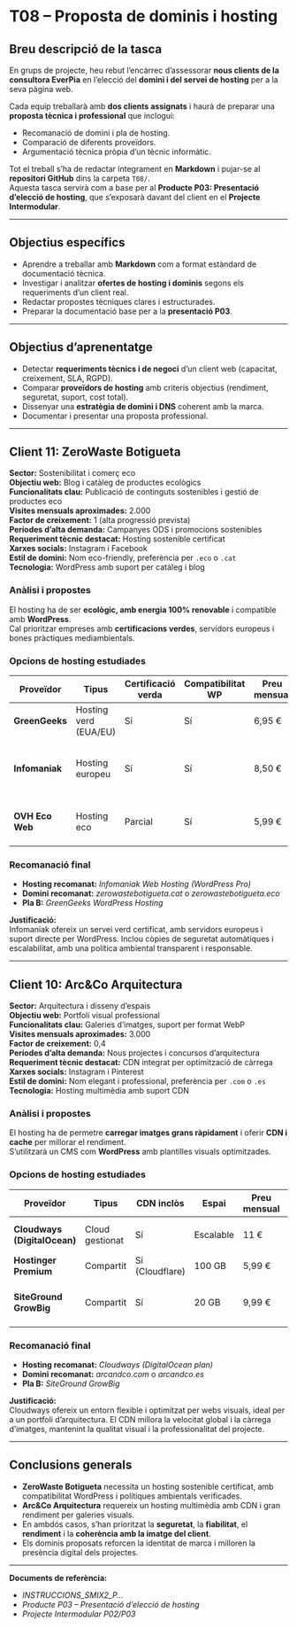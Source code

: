 # T08 – Proposta de dominis i hosting

## Breu descripció de la tasca

En grups de projecte, heu rebut l’encàrrec d’assessorar **nous clients de la consultora EverPia** en l’elecció del **domini i del servei de hosting** per a la seva pàgina web.

Cada equip treballarà amb **dos clients assignats** i haurà de preparar una **proposta tècnica i professional** que inclogui:

- Recomanació de domini i pla de hosting.  
- Comparació de diferents proveïdors.  
- Argumentació tècnica pròpia d’un tècnic informàtic.

Tot el treball s’ha de redactar íntegrament en **Markdown** i pujar-se al **repositori GitHub** dins la carpeta `T08/`.  
Aquesta tasca servirà com a base per al **Producte P03: Presentació d’elecció de hosting**, que s’exposarà davant del client en el **Projecte Intermodular**.

---

## Objectius específics

- Aprendre a treballar amb **Markdown** com a format estàndard de documentació tècnica.  
- Investigar i analitzar **ofertes de hosting i dominis** segons els requeriments d’un client real.  
- Redactar propostes tècniques clares i estructurades.  
- Preparar la documentació base per a la **presentació P03**.

---

## Objectius d’aprenentatge

- Detectar **requeriments tècnics i de negoci** d’un client web (capacitat, creixement, SLA, RGPD).  
- Comparar **proveïdors de hosting** amb criteris objectius (rendiment, seguretat, suport, cost total).  
- Dissenyar una **estratègia de domini i DNS** coherent amb la marca.  
- Documentar i presentar una proposta professional.

---

## Client 11: ZeroWaste Botigueta

**Sector:** Sostenibilitat i comerç eco  
**Objectiu web:** Blog i catàleg de productes ecològics  
**Funcionalitats clau:** Publicació de continguts sostenibles i gestió de productes eco  
**Visites mensuals aproximades:** 2.000  
**Factor de creixement:** 1 (alta progressió prevista)  
**Períodes d’alta demanda:** Campanyes ODS i promocions sostenibles  
**Requeriment tècnic destacat:** Hosting sostenible certificat  
**Xarxes socials:** Instagram i Facebook  
**Estil de domini:** Nom eco-friendly, preferència per `.eco` o `.cat`  
**Tecnologia:** WordPress amb suport per catàleg i blog  

### Anàlisi i propostes
El hosting ha de ser **ecològic, amb energia 100% renovable** i compatible amb **WordPress**.  
Cal prioritzar empreses amb **certificacions verdes**, servidors europeus i bones pràctiques mediambientals.

### Opcions de hosting estudiades
| Proveïdor | Tipus | Certificació verda | Compatibilitat WP | Preu mensual | Pros | Contres |
|------------|--------|-------------------|-------------------|---------------|------|----------|
| **GreenGeeks** | Hosting verd (EUA/EU) | Sí | Sí | 6,95 € | Totalment verd, ràpid, suport 24/7 | Centres fora d’Espanya |
| **Infomaniak** | Hosting europeu | Sí | Sí | 8,50 € | Sostenible, servidors a Europa, còpies automàtiques | Preu més elevat |
| **OVH Eco Web** | Hosting eco | Parcial | Sí | 5,99 € | Econòmic, servidor europeu | Sense certificat verd complet |

### Recomanació final
- **Hosting recomanat:** *Infomaniak Web Hosting (WordPress Pro)*  
- **Domini recomanat:** *zerowastebotigueta.cat* o *zerowastebotigueta.eco*  
- **Pla B:** *GreenGeeks WordPress Hosting*  

**Justificació:**  
Infomaniak ofereix un servei verd certificat, amb servidors europeus i suport directe per WordPress. Inclou còpies de seguretat automàtiques i escalabilitat, amb una política ambiental transparent i responsable.

---

## Client 10: Arc&Co Arquitectura

**Sector:** Arquitectura i disseny d’espais  
**Objectiu web:** Portfoli visual professional  
**Funcionalitats clau:** Galeries d’imatges, suport per format WebP  
**Visites mensuals aproximades:** 3.000  
**Factor de creixement:** 0,4  
**Períodes d’alta demanda:** Nous projectes i concursos d’arquitectura  
**Requeriment tècnic destacat:** CDN integrat per optimització de càrrega  
**Xarxes socials:** Instagram i Pinterest  
**Estil de domini:** Nom elegant i professional, preferència per `.com` o `.es`  
**Tecnologia:** Hosting multimèdia amb suport CDN  

### Anàlisi i propostes
El hosting ha de permetre **carregar imatges grans ràpidament** i oferir **CDN i cache** per millorar el rendiment.  
S’utilitzarà un CMS com **WordPress** amb plantilles visuals optimitzades.

### Opcions de hosting estudiades
| Proveïdor | Tipus | CDN inclòs | Espai | Preu mensual | Pros | Contres |
|------------|--------|-------------|--------|---------------|------|----------|
| **Cloudways (DigitalOcean)** | Cloud gestionat | Sí | Escalable | 11 € | Molt ràpid, escalable, professional | Configuració més tècnica |
| **Hostinger Premium** | Compartit | Sí (Cloudflare) | 100 GB | 5,99 € | Econòmic, fàcil d’usar | Menys personalitzable |
| **SiteGround GrowBig** | Compartit | Sí | 20 GB | 9,99 € | Suport excel·lent, còpies diàries | Preu superior |

### Recomanació final
- **Hosting recomanat:** *Cloudways (DigitalOcean plan)*  
- **Domini recomanat:** *arcandco.com* o *arcandco.es*  
- **Pla B:** *SiteGround GrowBig*

**Justificació:**  
Cloudways ofereix un entorn flexible i optimitzat per webs visuals, ideal per a un portfoli d’arquitectura. El CDN millora la velocitat global i la càrrega d’imatges, mantenint la qualitat visual i la professionalitat del projecte.

---

## Conclusions generals

- **ZeroWaste Botigueta** necessita un hosting sostenible certificat, amb compatibilitat WordPress i polítiques ambientals verificades.  
- **Arc&Co Arquitectura** requereix un hosting multimèdia amb CDN i gran rendiment per galeries visuals.  
- En ambdós casos, s’han prioritzat la **seguretat**, la **fiabilitat**, el **rendiment** i la **coherència amb la imatge del client**.  
- Els dominis proposats reforcen la identitat de marca i milloren la presència digital dels projectes.

---

**Documents de referència:**  
- *INSTRUCCIONS_SMIX2_P…*  
- *Producte P03 – Presentació d’elecció de hosting*  
- *Projecte Intermodular P02/P03*


